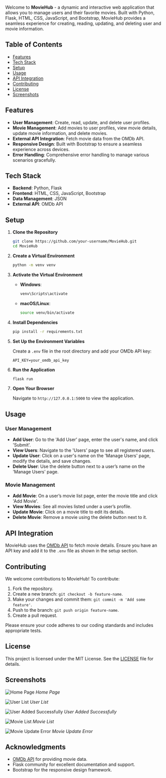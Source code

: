 Welcome to **MovieHub** - a dynamic and interactive web application that allows you to manage users and their favorite movies. Built with Python, Flask, HTML, CSS, JavaScript, and Bootstrap, MovieHub provides a seamless experience for creating, reading, updating, and deleting user and movie information.

## Table of Contents
- [Features](#features)
- [Tech Stack](#tech-stack)
- [Setup](#setup)
- [Usage](#usage)
- [API Integration](#api-integration)
- [Contributing](#contributing)
- [License](#license)
- [Screenshots](#screenshots)

## Features

- **User Management**: Create, read, update, and delete user profiles.
- **Movie Management**: Add movies to user profiles, view movie details, update movie information, and delete movies.
- **External API Integration**: Fetch movie data from the OMDb API.
- **Responsive Design**: Built with Bootstrap to ensure a seamless experience across devices.
- **Error Handling**: Comprehensive error handling to manage various scenarios gracefully.

## Tech Stack

- **Backend**: Python, Flask
- **Frontend**: HTML, CSS, JavaScript, Bootstrap
- **Data Management**: JSON
- **External API**: OMDb API

## Setup

1. **Clone the Repository**

   ```bash
   git clone https://github.com/your-username/MovieHub.git
   cd MovieHub
   ```

2. **Create a Virtual Environment**

   ```bash
   python -m venv venv
   ```

3. **Activate the Virtual Environment**

   - **Windows**:

     ```bash
     venv\Scripts\activate
     ```

   - **macOS/Linux**:

     ```bash
     source venv/bin/activate
     ```

4. **Install Dependencies**

   ```bash
   pip install -r requirements.txt
   ```

5. **Set Up the Environment Variables**

   Create a `.env` file in the root directory and add your OMDb API key:

   ```env
   API_KEY=your_omdb_api_key
   ```

6. **Run the Application**

   ```bash
   flask run
   ```

7. **Open Your Browser**

   Navigate to `http://127.0.0.1:5000` to view the application.

## Usage

### User Management

- **Add User**: Go to the 'Add User' page, enter the user's name, and click 'Submit'.
- **View Users**: Navigate to the 'Users' page to see all registered users.
- **Update User**: Click on a user's name on the 'Manage Users' page, modify the details, and save changes.
- **Delete User**: Use the delete button next to a user’s name on the 'Manage Users' page.

### Movie Management

- **Add Movie**: On a user’s movie list page, enter the movie title and click 'Add Movie'.
- **View Movies**: See all movies listed under a user’s profile.
- **Update Movie**: Click on a movie title to edit its details.
- **Delete Movie**: Remove a movie using the delete button next to it.

## API Integration

MovieHub uses the [OMDb API](http://www.omdbapi.com/) to fetch movie details. Ensure you have an API key and add it to the `.env` file as shown in the setup section.

## Contributing

We welcome contributions to MovieHub! To contribute:

1. Fork the repository.
2. Create a new branch: `git checkout -b feature-name`.
3. Make your changes and commit them: `git commit -m 'Add some feature'`.
4. Push to the branch: `git push origin feature-name`.
5. Create a pull request.

Please ensure your code adheres to our coding standards and includes appropriate tests.

## License

This project is licensed under the MIT License. See the [LICENSE](LICENSE) file for details.

## Screenshots

![Home Page](static/uploads/screenshots/home.png)
*Home Page*

![User List](static/uploads/screenshots/users.png)
*User List*

![User Added Successfully](static/uploads/screenshots/success.png)
*User Added Successfully*

![Movie List](static/uploads/screenshots/movies.png)
*Movie List*

![Movie Update Error](static/uploads/screenshots/movie-error.png)
*Movie Update Error*

## Acknowledgments

- [OMDb API](http://www.omdbapi.com/) for providing movie data.
- Flask community for excellent documentation and support.
- Bootstrap for the responsive design framework.
